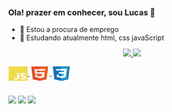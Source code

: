 ### Ola! prazer em conhecer, sou Lucas 👋

- 🔭 Estou a procura de emprego
- 🌱 Estudando atualmente html, css javaScript

<div align="center">
  <a href="https://github.com/LucasAbreu09">
  <img height="180em" src="https://github-readme-stats.vercel.app/api?username=LucasAbreu09&show_icons=true&theme=dracula&include_all_commits=true&count_private=true"/>
  <img height="180em" src="https://github-readme-stats.vercel.app/api/top-langs/?username=LucasAbreu09&layout=compact&langs_count=7&theme=dracula"/>
</div>
  
 <div style="display: inline_block"><br>
  <img align="center" alt="lucas-Js" height="30" width="40" src="https://raw.githubusercontent.com/devicons/devicon/master/icons/javascript/javascript-plain.svg">
  <img align="center" alt="lucas-HTML" height="30" width="40" src="https://raw.githubusercontent.com/devicons/devicon/master/icons/html5/html5-original.svg">
  <img align="center" alt="lucas-CSS" height="30" width="40" src="https://raw.githubusercontent.com/devicons/devicon/master/icons/css3/css3-original.svg">
</div> 
  
  ##
  
  <div>
    <a href="https://www.linkedin.com/in/lucas-abreu-cortes/" target="_blank"><img src="https://img.shields.io/badge/-LinkedIn-%230077B5?style=for-the-badge&logo=linkedin&logoColor=white" target="_blank"></a>
    <a href = "mailto:lucasabreu.c18@gmail.com"><img src="https://img.shields.io/badge/-Gmail-%23333?style=for-the-badge&logo=gmail&logoColor=white" target="_blank"></a>
    <a href = "href=tel:+5534992252822"><img src="https://img.shields.io/badge/WhatsApp-25D366?style=for-the-badge&logo=whatsapp&logoColor=white"></a>
  </div>
  

